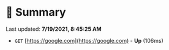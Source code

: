# 📖 Summary
Last updated: **7/19/2021, 8:45:25 AM**

- `GET` [https://google.com](https://google.com) - **Up** (106ms)
